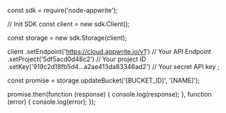 const sdk = require('node-appwrite');

// Init SDK
const client = new sdk.Client();

const storage = new sdk.Storage(client);

client
    .setEndpoint('https://cloud.appwrite.io/v1') // Your API Endpoint
    .setProject('5df5acd0d48c2') // Your project ID
    .setKey('919c2d18fb5d4...a2ae413da83346ad2') // Your secret API key
;

const promise = storage.updateBucket('[BUCKET_ID]', '[NAME]');

promise.then(function (response) {
    console.log(response);
}, function (error) {
    console.log(error);
});